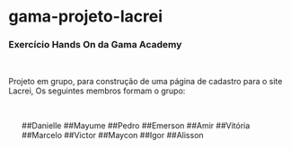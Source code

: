 # gama-projeto-lacrei

<h3>Exercício Hands On da Gama Academy</h3>
<br>
<p>Projeto em grupo, para construção de uma página de cadastro para o site Lacrei,  Os seguintes membros formam o grupo: </p>
<br>
<ul>
##Danielle
##Mayume
##Pedro
##Emerson
##Amir
##Vitória
##Marcelo
##Victor
##Maycon
##Igor
##Alisson
</ul>
